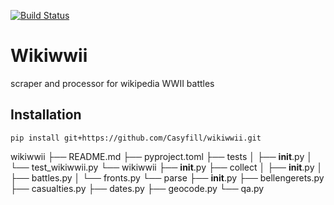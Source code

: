 [![Build Status](https://dev.azure.com/casyfill/casyfill/_apis/build/status/Casyfill.wikiwwii?branchName=master)](https://dev.azure.com/casyfill/casyfill/_build/latest?definitionId=1&branchName=master)

# Wikiwwii
scraper and processor for wikipedia WWII battles

## Installation
`pip install git+https://github.com/Casyfill/wikiwwii.git`


wikiwwii
├── README.md
├── pyproject.toml
├── tests
│ ├── __init__.py
│ └── test_wikiwwii.py
└── wikiwwii
  ├── __init__.py
  ├── collect
  │ ├── __init__.py
  │ ├── battles.py
  │ └── fronts.py
  └── parse
    ├── __init__.py
    ├── bellengerets.py
    ├── casualties.py
    ├── dates.py
    ├── geocode.py
    └── qa.py

